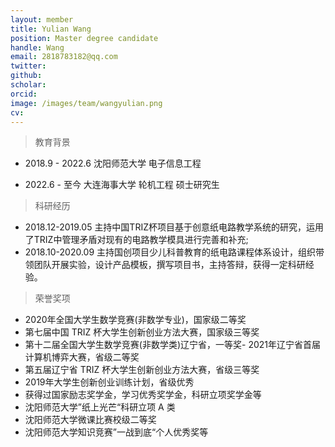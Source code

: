 ```yaml
---
layout: member
title: Yulian Wang
position: Master degree candidate
handle: Wang
email: 2818783182@qq.com
twitter: 
github: 
scholar:
orcid: 
image: /images/team/wangyulian.png
cv: 
---
```


> 教育背景

- 2018.9 - 2022.6 沈阳师范大学 电子信息工程

- 2022.6 - 至今 大连海事大学 轮机工程 硕士研究生

> 科研经历

- 2018.12-2019.05 主持中国TRIZ杯项目基于创意纸电路教学系统的研究，运用了TRIZ中管理矛盾对现有的电路教学模具进行完善和补充;
- 2018.10-2020.09 主持国创项目少儿科普教育的纸电路课程体系设计，组织带领团队开展实验，设计产品模板，撰写项目书，主持答辩，获得一定科研经验。


> 荣誉奖项

- 2020年全国大学生数学竞赛(非数学专业)，国家级二等奖
- 第七届中国 TRIZ 杯大学生创新创业方法大赛，国家级三等奖
- 第十二届全国大学生数学竞赛(非数学类)辽宁省，一等奖- 2021年辽宁省首届计算机博弈大赛，省级二等奖
- 第五届辽宁省 TRIZ 杯大学生创新创业方法大赛，省级三等奖
- 2019年大学生创新创业训练计划，省级优秀
- 获得过国家励志奖学金，学习优秀奖学金，科研立项奖学金等
- 沈阳师范大学”纸上光芒“科研立项 A 类
- 沈阳师范大学微课比赛校级二等奖
- 沈阳师范大学知识竞赛”一战到底“个人优秀奖等